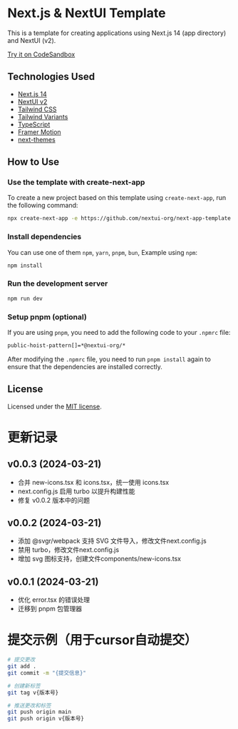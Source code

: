 # Next.js & NextUI Template

This is a template for creating applications using Next.js 14 (app directory) and NextUI (v2).

[Try it on CodeSandbox](https://githubbox.com/nextui-org/next-app-template)

## Technologies Used

- [Next.js 14](https://nextjs.org/docs/getting-started)
- [NextUI v2](https://nextui.org/)
- [Tailwind CSS](https://tailwindcss.com/)
- [Tailwind Variants](https://tailwind-variants.org)
- [TypeScript](https://www.typescriptlang.org/)
- [Framer Motion](https://www.framer.com/motion/)
- [next-themes](https://github.com/pacocoursey/next-themes)

## How to Use

### Use the template with create-next-app

To create a new project based on this template using `create-next-app`, run the following command:

```bash
npx create-next-app -e https://github.com/nextui-org/next-app-template
```

### Install dependencies

You can use one of them `npm`, `yarn`, `pnpm`, `bun`, Example using `npm`:

```bash
npm install
```

### Run the development server

```bash
npm run dev
```

### Setup pnpm (optional)

If you are using `pnpm`, you need to add the following code to your `.npmrc` file:

```bash
public-hoist-pattern[]=*@nextui-org/*
```

After modifying the `.npmrc` file, you need to run `pnpm install` again to ensure that the dependencies are installed correctly.

## License

Licensed under the [MIT license](https://github.com/nextui-org/next-app-template/blob/main/LICENSE).

# 更新记录

## v0.0.3 (2024-03-21)
- 合并 new-icons.tsx 和 icons.tsx，统一使用 icons.tsx
- next.config.js 启用 turbo 以提升构建性能
- 修复 v0.0.2 版本中的问题

## v0.0.2 (2024-03-21)
- 添加 @svgr/webpack 支持 SVG 文件导入，修改文件next.config.js
- 禁用 turbo，修改文件next.config.js
- 增加 svg 图标支持，创建文件components/new-icons.tsx

## v0.0.1 (2024-03-21)
- 优化 error.tsx 的错误处理
- 迁移到 pnpm 包管理器

# 提交示例（用于cursor自动提交）

```bash
# 提交更改
git add .
git commit -m "{提交信息}"

# 创建新标签
git tag v{版本号}

# 推送更改和标签
git push origin main
git push origin v{版本号}
```
